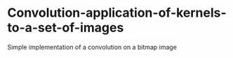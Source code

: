 # Convolution-application-of-kernels-to-a-set-of-images
Simple implementation of a convolution  on a bitmap image

